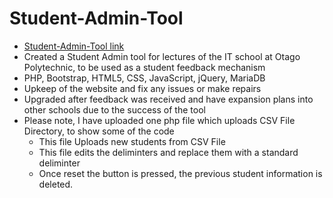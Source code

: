 # Student-Admin-Tool 
-   <a href="smt.op-bit.nz">Student-Admin-Tool link</a> 
-	Created a Student Admin tool for lectures of the IT school at Otago Polytechnic, to be used as a student feedback mechanism
-	PHP, Bootstrap, HTML5, CSS, JavaScript, jQuery, MariaDB
-	Upkeep of the website and fix any issues or make repairs
-	Upgraded after feedback was received and have expansion plans into other schools due to the success of the tool
- Please note, I have uploaded one php file which uploads CSV File Directory, to show some of the code
    - This file Uploads new students from CSV File
    - This file edits the deliminters and replace them with a standard deliminter
    - Once reset the button is pressed, the previous student information is deleted.



